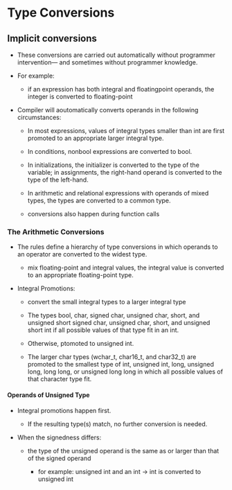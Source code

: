 # Type Conversions

## Implicit conversions

* These conversions are carried out automatically without programmer intervention— and sometimes without programmer knowledge.

* For example:
	
	* if an expression has both integral and floatingpoint operands, the integer is converted to floating-point

* Compiler will aoutomatically converts operands in the following circumstances:

	* In most expressions, values of integral types smaller than int are first promoted to an appropriate larger integral type.

	* In conditions, nonbool expressions are converted to bool.

	* In initializations, the initializer is converted to the type of the variable; in assignments, the right-hand operand is converted to the type of the left-hand.

	* In arithmetic and relational expressions with operands of mixed types, the types are converted to a common type.

	* conversions also happen during function calls

### The Arithmetic Conversions

* The rules define a hierarchy of type conversions in which operands to an operator are converted to the widest type.

	* mix floating-point and integral values, the integral value is converted to an appropriate floating-point type.

* Integral Promotions:
	
	* convert the small integral types to a larger integral type
	
	* The types bool, char, signed char, unsigned char, short, and unsigned short signed char, unsigned char, short, and unsigned short int if all possible values of that type fit in an int.

	* Otherwise, ptomoted to unsigned int.

	* The larger char types (wchar_t, char16_t, and char32_t) are promoted to the smallest type of int, unsigned int, long, unsigned long, long long, or unsigned long long in which all possible values of that character type fit.

#### Operands of Unsigned Type

* Integral promotions happen first.
	
	* If the resulting type(s) match, no further conversion is needed.
	
* When the signedness differs:
	
	* the type of the unsigned operand is the same as or larger than that of the signed operand

		* for example: unsigned int and an int -> int is converted to unsigned int
	
